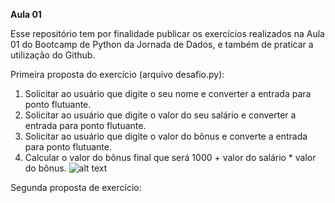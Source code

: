 **Aula 01**
   
Esse repositório tem por finalidade publicar os exercícios realizados na Aula 01 do Bootcamp de Python da Jornada de Dados, e também de praticar a utilização do Github.

Primeira proposta do exercício (arquivo desafio.py):

1. Solicitar ao usuário que digite o seu nome e converter a entrada para ponto flutuante.
2. Solicitar ao usuário que digite o valor do seu salário e converter a entrada para ponto flutuante.
3. Solicitar ao usuário que digite o valor do bônus e converte a entrada para ponto flutuante.
4. Calcular o valor do bônus final que será 1000 + valor do salário * valor do bônus.
![alt text](https://file%2B.vscode-resource.vscode-cdn.net/var/folders/4g/lvpkb90x4sbf6szt69nr9gq80000gn/T/TemporaryItems/NSIRD_screencaptureui_Xwme0Z/Screenshot%202025-04-05%20at%2008.59.41.png?version%3D1743854389556)


Segunda proposta de exercício:

